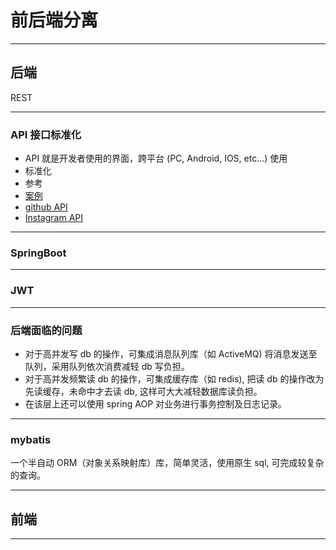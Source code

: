 # 前后端分离

----

## 后端

REST

----

### API 接口标准化

- API 就是开发者使用的界面，跨平台 (PC, Android, IOS, etc…) 使用
- 标准化
- 参考
 - [案例](https://segmentfault.com/a/1190000002690813)
 - [github API](https://developer.github.com/v3/)
 - [Instagram API](https://www.instagram.com/developer/endpoints/)

----

### SpringBoot

----

### JWT

----

### 后端面临的问题

- 对于高并发写 db 的操作，可集成消息队列库（如 ActiveMQ) 将消息发送至队列，采用队列依次消费减轻 db 写负担。
- 对于高并发频繁读 db 的操作，可集成缓存库（如 redis), 把读 db 的操作改为先读缓存，未命中才去读 db, 这样可大大减轻数据库读负担。
- 在该层上还可以使用 spring AOP 对业务进行事务控制及日志记录。

----

### mybatis

一个半自动 ORM（对象关系映射库）库，简单灵活，使用原生 sql, 可完成较复杂的查询。

----

## 前端

----



